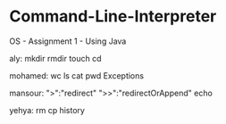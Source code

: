 # Command-Line-Interpreter

OS - Assignment 1 - Using Java

aly: mkdir rmdir touch cd

mohamed: wc ls cat pwd Exceptions

mansour: ">":"redirect" ">>":"redirectOrAppend" echo

yehya: rm cp history
